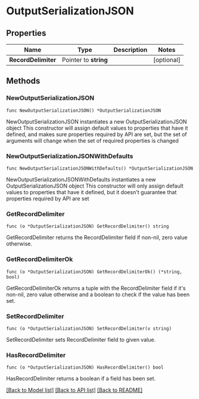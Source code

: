 # OutputSerializationJSON

## Properties

Name | Type | Description | Notes
------------ | ------------- | ------------- | -------------
**RecordDelimiter** | Pointer to **string** |  | [optional] 

## Methods

### NewOutputSerializationJSON

`func NewOutputSerializationJSON() *OutputSerializationJSON`

NewOutputSerializationJSON instantiates a new OutputSerializationJSON object
This constructor will assign default values to properties that have it defined,
and makes sure properties required by API are set, but the set of arguments
will change when the set of required properties is changed

### NewOutputSerializationJSONWithDefaults

`func NewOutputSerializationJSONWithDefaults() *OutputSerializationJSON`

NewOutputSerializationJSONWithDefaults instantiates a new OutputSerializationJSON object
This constructor will only assign default values to properties that have it defined,
but it doesn't guarantee that properties required by API are set

### GetRecordDelimiter

`func (o *OutputSerializationJSON) GetRecordDelimiter() string`

GetRecordDelimiter returns the RecordDelimiter field if non-nil, zero value otherwise.

### GetRecordDelimiterOk

`func (o *OutputSerializationJSON) GetRecordDelimiterOk() (*string, bool)`

GetRecordDelimiterOk returns a tuple with the RecordDelimiter field if it's non-nil, zero value otherwise
and a boolean to check if the value has been set.

### SetRecordDelimiter

`func (o *OutputSerializationJSON) SetRecordDelimiter(v string)`

SetRecordDelimiter sets RecordDelimiter field to given value.

### HasRecordDelimiter

`func (o *OutputSerializationJSON) HasRecordDelimiter() bool`

HasRecordDelimiter returns a boolean if a field has been set.


[[Back to Model list]](../README.md#documentation-for-models) [[Back to API list]](../README.md#documentation-for-api-endpoints) [[Back to README]](../README.md)


